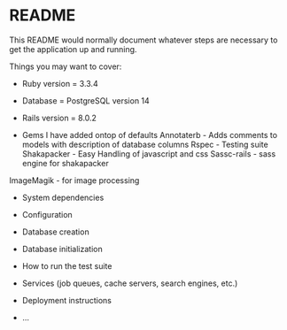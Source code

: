 # README

This README would normally document whatever steps are necessary to get the
application up and running.

Things you may want to cover:

* Ruby version = 3.3.4

* Database = PostgreSQL version 14

* Rails version = 8.0.2

* Gems I have added ontop of defaults
Annotaterb - Adds comments to models with description of database columns
Rspec - Testing suite
Shakapacker - Easy Handling of javascript and css
Sassc-rails - sass engine for shakapacker

ImageMagik - for image processing

* System dependencies

* Configuration

* Database creation

* Database initialization

* How to run the test suite

* Services (job queues, cache servers, search engines, etc.)

* Deployment instructions

* ...
